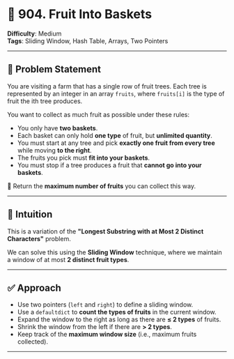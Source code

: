 # 🍎 904. Fruit Into Baskets

**Difficulty**: Medium  
**Tags**: Sliding Window, Hash Table, Arrays, Two Pointers  

---

## 🧾 Problem Statement

You are visiting a farm that has a single row of fruit trees. Each tree is represented by an integer in an array `fruits`, where `fruits[i]` is the type of fruit the ith tree produces.

You want to collect as much fruit as possible under these rules:

- You only have **two baskets**.
- Each basket can only hold **one type** of fruit, but **unlimited quantity**.
- You must start at any tree and pick **exactly one fruit from every tree** while moving **to the right**.
- The fruits you pick must **fit into your baskets**.
- You must stop if a tree produces a fruit that **cannot go into your baskets**.

🔄 Return the **maximum number of fruits** you can collect this way.

---

## 🧠 Intuition

This is a variation of the **"Longest Substring with at Most 2 Distinct Characters"** problem.

We can solve this using the **Sliding Window** technique, where we maintain a window of at most **2 distinct fruit types**.

---

## ✅ Approach

- Use two pointers (`left` and `right`) to define a sliding window.
- Use a `defaultdict` to **count the types of fruits** in the current window.
- Expand the window to the right as long as there are **≤ 2 types** of fruits.
- Shrink the window from the left if there are **> 2 types**.
- Keep track of the **maximum window size** (i.e., maximum fruits collected).

---


